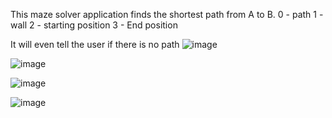 This maze solver application finds the shortest path from A to B.
0 - path
1 - wall
2 - starting position
3 - End position

It will even tell the user if there is no path
![image](https://github.com/nibbe99/Maze-solver/assets/137918925/213d2cc4-846e-4464-82c7-e163f7de5f1a)

![image](https://github.com/nibbe99/Maze-solver/assets/137918925/6038eb35-875c-46db-aa72-b231da3273a4)

![image](https://github.com/nibbe99/Maze-solver/assets/137918925/28c3472b-da75-40e8-9fc1-79dafa58646c)

![image](https://github.com/nibbe99/Maze-solver/assets/137918925/70aeb8de-1930-4d85-b2c7-69d94419d493)
